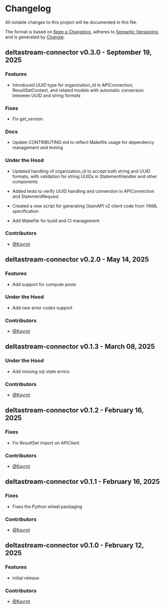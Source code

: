# Changelog
All notable changes to this project will be documented in this file.

The format is based on [Keep a Changelog](https://keepachangelog.com/en/1.0.0/),
adheres to [Semantic Versioning](https://semver.org/spec/v2.0.0.html),
and is generated by [Changie](https://github.com/miniscruff/changie).

## deltastream-connector v0.3.0 - September 19, 2025

### Features


  - Introduced UUID type for organization_id in APIConnection, ResultSetContext, and related models with automatic conversion between UUID and string formats

### Fixes


  - Fix get_version

### Docs


  - Update CONTRIBUTING.md to reflect Makefile usage for dependency management and testing

### Under the Hood


  - Updated handling of organization_id to accept both string and UUID formats, with validation for string UUIDs in StatementHandler and other components

  - Added tests to verify UUID handling and conversion in APIConnection and StatementRequest

  - Created a new script for generating OpenAPI v2 client code from YAML specification

  - Add Makefile for build and CI management

### Contributors
- [@Kayrnt](https://github.com/Kayrnt)


## deltastream-connector v0.2.0 - May 14, 2025

### Features


  - Add support for compute pools

### Under the Hood


  - Add new error codes support

### Contributors
- [@Kayrnt](https://github.com/Kayrnt)


## deltastream-connector v0.1.3 - March 08, 2025

### Under the Hood


  - Add missing sql state errors

### Contributors
- [@Kayrnt](https://github.com/Kayrnt)


## deltastream-connector v0.1.2 - February 16, 2025

### Fixes


  - Fix ResultSet import on APIClient

### Contributors
- [@Kayrnt](https://github.com/Kayrnt)


## deltastream-connector v0.1.1 - February 16, 2025

### Fixes


  - Fixes the Python wheel packaging

### Contributors
- [@Kayrnt](https://github.com/Kayrnt)


## deltastream-connector v0.1.0 - February 12, 2025

### Features


  - initial release

### Contributors
- [@Kayrnt](https://github.com/Kayrnt)


